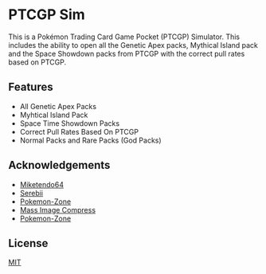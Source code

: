 # PTCGP Sim

This is a Pokémon Trading Card Game Pocket (PTCGP) Simulator. This includes the ability to open all the Genetic Apex packs, Mythical Island pack and the Space Showdown packs from PTCGP with the correct pull rates based on PTCGP.

## Features

- All Genetic Apex Packs
- Myhtical Island Pack
- Space Time Showdown Packs
- Correct Pull Rates Based On PTCGP
- Normal Packs and Rare Packs (God Packs)

## Acknowledgements

- [Miketendo64](https://miketendo64.com/2024/11/22/gallery-genetic-apex-card-gallery-ptcgp/)
- [Serebii](https://www.serebii.net/tcgpocket/geneticapex)
- [Pokemon-Zone](https://www.pokemon-zone.com/sets/genetic-apex/)
- [Mass Image Compress](https://sourceforge.net/projects/icompress/)
- [Pokemon-Zone](https://www.pokemon-zone.com/sets/a1a/)

## License

[MIT](https://choosealicense.com/licenses/mit/)